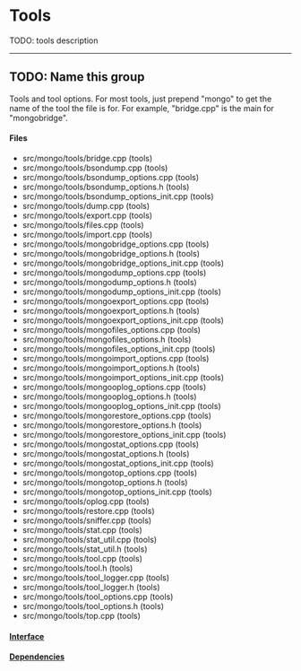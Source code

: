 # Tools
TODO: tools description


-------------

## TODO: Name this group
Tools and tool options. For most tools, just prepend "mongo" to get the name of the tool the file  is for. For example, "bridge.cpp" is the main for "mongobridge".

#### Files
- src/mongo/tools/bridge.cpp   (tools)
- src/mongo/tools/bsondump.cpp   (tools)
- src/mongo/tools/bsondump\_options.cpp   (tools)
- src/mongo/tools/bsondump\_options.h   (tools)
- src/mongo/tools/bsondump\_options\_init.cpp   (tools)
- src/mongo/tools/dump.cpp   (tools)
- src/mongo/tools/export.cpp   (tools)
- src/mongo/tools/files.cpp   (tools)
- src/mongo/tools/import.cpp   (tools)
- src/mongo/tools/mongobridge\_options.cpp   (tools)
- src/mongo/tools/mongobridge\_options.h   (tools)
- src/mongo/tools/mongobridge\_options\_init.cpp   (tools)
- src/mongo/tools/mongodump\_options.cpp   (tools)
- src/mongo/tools/mongodump\_options.h   (tools)
- src/mongo/tools/mongodump\_options\_init.cpp   (tools)
- src/mongo/tools/mongoexport\_options.cpp   (tools)
- src/mongo/tools/mongoexport\_options.h   (tools)
- src/mongo/tools/mongoexport\_options\_init.cpp   (tools)
- src/mongo/tools/mongofiles\_options.cpp   (tools)
- src/mongo/tools/mongofiles\_options.h   (tools)
- src/mongo/tools/mongofiles\_options\_init.cpp   (tools)
- src/mongo/tools/mongoimport\_options.cpp   (tools)
- src/mongo/tools/mongoimport\_options.h   (tools)
- src/mongo/tools/mongoimport\_options\_init.cpp   (tools)
- src/mongo/tools/mongooplog\_options.cpp   (tools)
- src/mongo/tools/mongooplog\_options.h   (tools)
- src/mongo/tools/mongooplog\_options\_init.cpp   (tools)
- src/mongo/tools/mongorestore\_options.cpp   (tools)
- src/mongo/tools/mongorestore\_options.h   (tools)
- src/mongo/tools/mongorestore\_options\_init.cpp   (tools)
- src/mongo/tools/mongostat\_options.cpp   (tools)
- src/mongo/tools/mongostat\_options.h   (tools)
- src/mongo/tools/mongostat\_options\_init.cpp   (tools)
- src/mongo/tools/mongotop\_options.cpp   (tools)
- src/mongo/tools/mongotop\_options.h   (tools)
- src/mongo/tools/mongotop\_options\_init.cpp   (tools)
- src/mongo/tools/oplog.cpp   (tools)
- src/mongo/tools/restore.cpp   (tools)
- src/mongo/tools/sniffer.cpp   (tools)
- src/mongo/tools/stat.cpp   (tools)
- src/mongo/tools/stat\_util.cpp   (tools)
- src/mongo/tools/stat\_util.h   (tools)
- src/mongo/tools/tool.cpp   (tools)
- src/mongo/tools/tool.h   (tools)
- src/mongo/tools/tool\_logger.cpp   (tools)
- src/mongo/tools/tool\_logger.h   (tools)
- src/mongo/tools/tool\_options.cpp   (tools)
- src/mongo/tools/tool\_options.h   (tools)
- src/mongo/tools/top.cpp   (tools)

#### [Interface](interface/0)

#### [Dependencies](dependencies/0)
